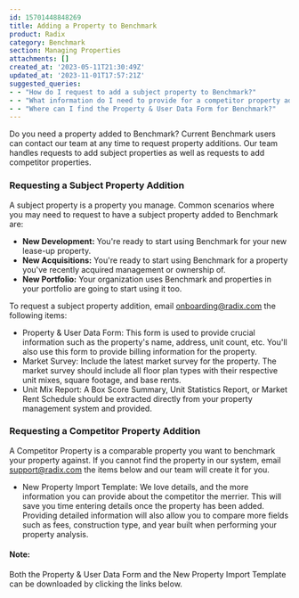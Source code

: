 ```yaml
---
id: 15701448848269
title: Adding a Property to Benchmark
product: Radix
category: Benchmark
section: Managing Properties
attachments: []
created_at: '2023-05-11T21:30:49Z'
updated_at: '2023-11-01T17:57:21Z'
suggested_queries:
- - "How do I request to add a subject property to Benchmark?"
- - "What information do I need to provide for a competitor property addition in Benchmark?"
- - "Where can I find the Property & User Data Form for Benchmark?"
---
```

Do you need a property added to Benchmark? Current Benchmark users can contact our team at any time to request property additions. Our team handles requests to add subject properties as well as requests to add competitor properties.

### **Requesting a Subject Property Addition**

A subject property is a property you manage. Common scenarios where you may need to request to have a subject property added to Benchmark are:

* **New Development:** You're ready to start using Benchmark for your new lease-up property.
* **New Acquisitions:** You're ready to start using Benchmark for a property you've recently acquired management or ownership of.
* **New Portfolio:** Your organization uses Benchmark and properties in your portfolio are going to start using it too.

To request a subject property addition, email [onboarding@radix.com](mailto:onboarding@radix.com) the following items:

+ Property & User Data Form: This form is used to provide crucial information such as the property's name, address, unit count, etc. You'll also use this form to provide billing information for the property.
+ Market Survey: Include the latest market survey for the property. The market survey should include all floor plan types with their respective unit mixes, square footage, and base rents.
+ Unit Mix Report: A Box Score Summary, Unit Statistics Report, or Market Rent Schedule should be extracted directly from your property management system and provided.

### **Requesting a Competitor Property Addition**

A Competitor Property is a comparable property you want to benchmark your property against. If you cannot find the property in our system, email [support@radix.com](mailto:support@radix.com) the items below and our team will create it for you.

+ New Property Import Template: We love details, and the more information you can provide about the competitor the merrier. This will save you time entering details once the property has been added. Providing detailed information will also allow you to compare more fields such as fees, construction type, and year built when performing your property analysis.

#### Note:

Both the Property & User Data Form and the New Property Import Template can be downloaded by clicking the links below.